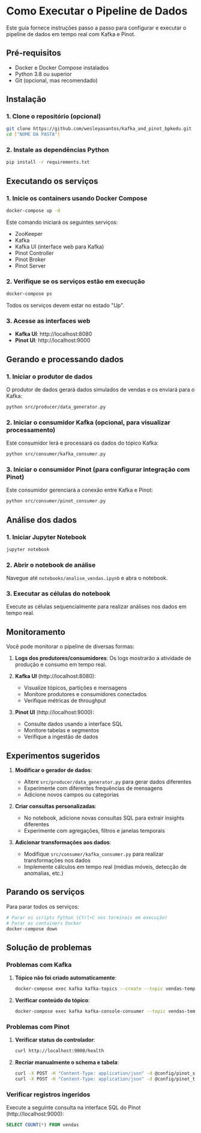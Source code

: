 # Como Executar o Pipeline de Dados

Este guia fornece instruções passo a passo para configurar e executar o pipeline de dados em tempo real com Kafka e Pinot.

## Pré-requisitos

- Docker e Docker Compose instalados
- Python 3.8 ou superior
- Git (opcional, mas recomendado)

## Instalação

### 1. Clone o repositório (opcional)

```bash
git clone https://github.com/wesleyasantos/kafka_and_pinot_bpkedu.git
cd ["NOME DA PASTA"]
```

### 2. Instale as dependências Python

```bash
pip install -r requirements.txt
```

## Executando os serviços

### 1. Inicie os containers usando Docker Compose

```bash
docker-compose up -d
```

Este comando iniciará os seguintes serviços:
- ZooKeeper
- Kafka
- Kafka UI (interface web para Kafka)
- Pinot Controller
- Pinot Broker
- Pinot Server

### 2. Verifique se os serviços estão em execução

```bash
docker-compose ps
```

Todos os serviços devem estar no estado "Up".

### 3. Acesse as interfaces web

- **Kafka UI**: http://localhost:8080
- **Pinot UI**: http://localhost:9000

## Gerando e processando dados

### 1. Iniciar o produtor de dados

O produtor de dados gerará dados simulados de vendas e os enviará para o Kafka:

```bash
python src/producer/data_generator.py
```

### 2. Iniciar o consumidor Kafka (opcional, para visualizar processamento)

Este consumidor lerá e processará os dados do tópico Kafka:

```bash
python src/consumer/kafka_consumer.py
```

### 3. Iniciar o consumidor Pinot (para configurar integração com Pinot)

Este consumidor gerenciará a conexão entre Kafka e Pinot:

```bash
python src/consumer/pinot_consumer.py
```

## Análise dos dados

### 1. Iniciar Jupyter Notebook

```bash
jupyter notebook
```

### 2. Abrir o notebook de análise

Navegue até `notebooks/analise_vendas.ipynb` e abra o notebook.

### 3. Executar as células do notebook

Execute as células sequencialmente para realizar análises nos dados em tempo real.

## Monitoramento

Você pode monitorar o pipeline de diversas formas:

1. **Logs dos produtores/consumidores**:
   Os logs mostrarão a atividade de produção e consumo em tempo real.

2. **Kafka UI** (http://localhost:8080):
   - Visualize tópicos, partições e mensagens
   - Monitore produtores e consumidores conectados
   - Verifique métricas de throughput

3. **Pinot UI** (http://localhost:9000):
   - Consulte dados usando a interface SQL
   - Monitore tabelas e segmentos
   - Verifique a ingestão de dados

## Experimentos sugeridos

1. **Modificar o gerador de dados**:
   - Altere `src/producer/data_generator.py` para gerar dados diferentes
   - Experimente com diferentes frequências de mensagens
   - Adicione novos campos ou categorias

2. **Criar consultas personalizadas**:
   - No notebook, adicione novas consultas SQL para extrair insights diferentes
   - Experimente com agregações, filtros e janelas temporais

3. **Adicionar transformações aos dados**:
   - Modifique `src/consumer/kafka_consumer.py` para realizar transformações nos dados
   - Implemente cálculos em tempo real (médias móveis, detecção de anomalias, etc.)

## Parando os serviços

Para parar todos os serviços:

```bash
# Parar os scripts Python (Ctrl+C nos terminais em execução)
# Parar os containers Docker
docker-compose down
```

## Solução de problemas

### Problemas com Kafka

1. **Tópico não foi criado automaticamente**:
   ```bash
   docker-compose exec kafka kafka-topics --create --topic vendas-tempo-real --partitions 1 --replication-factor 1 --bootstrap-server kafka:9092
   ```

2. **Verificar conteúdo do tópico**:
   ```bash
   docker-compose exec kafka kafka-console-consumer --topic vendas-tempo-real --from-beginning --bootstrap-server kafka:9092
   ```

### Problemas com Pinot

1. **Verificar status do controlador**:
   ```bash
   curl http://localhost:9000/health
   ```

2. **Recriar manualmente o schema e tabela**:
   ```bash
   curl -X POST -H "Content-Type: application/json" -d @config/pinot_schema.json http://localhost:9000/schemas
   curl -X POST -H "Content-Type: application/json" -d @config/pinot_table.json http://localhost:9000/tables
   ```

### Verificar registros ingeridos

Execute a seguinte consulta na interface SQL do Pinot (http://localhost:9000):

```sql
SELECT COUNT(*) FROM vendas
``` 